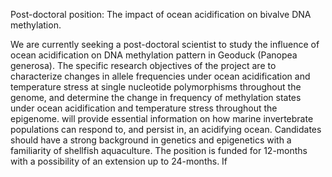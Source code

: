 Post-doctoral position: The impact of ocean acidification on bivalve DNA methylation. 

We are currently seeking a post-doctoral scientist to study the influence of ocean acidification on DNA methylation pattern in Geoduck (Panopea generosa). The specific research objectives of the project are to characterize changes in allele frequencies under ocean acidification and temperature stress at single nucleotide polymorphisms throughout the genome, and determine the change in frequency of methylation states under ocean acidification and temperature stress throughout the epigenome.  will provide essential information on how marine invertebrate populations can respond to, and persist in, an acidifying ocean. Candidates should have a strong background in genetics and epigenetics with a familiarity of shellfish aquaculture. The position is funded for 12-months with a possibility of an extension up to 24-months.  If 